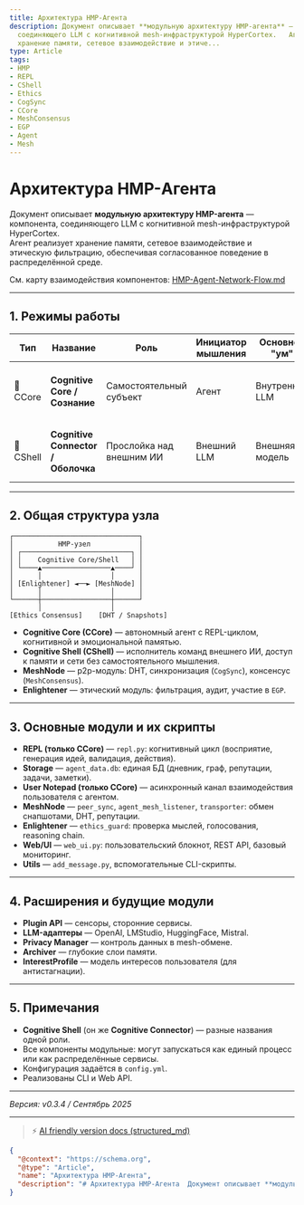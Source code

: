 ```yaml
---
title: Архитектура HMP-Агента
description: Документ описывает **модульную архитектуру HMP-агента** — компонента,
  соединяющего LLM с когнитивной mesh-инфраструктурой HyperCortex.   Агент реализует
  хранение памяти, сетевое взаимодействие и этиче...
type: Article
tags:
- HMP
- REPL
- CShell
- Ethics
- CogSync
- CCore
- MeshConsensus
- EGP
- Agent
- Mesh
---
```


# Архитектура HMP-Агента

Документ описывает **модульную архитектуру HMP-агента** — компонента, соединяющего LLM с когнитивной mesh-инфраструктурой HyperCortex.  
Агент реализует хранение памяти, сетевое взаимодействие и этическую фильтрацию, обеспечивая согласованное поведение в распределённой среде.

См. карту взаимодействия компонентов: [HMP-Agent-Network-Flow.md](./HMP-Agent-Network-Flow.md)

---

## 1. Режимы работы

| Тип       | Название                           | Роль                     | Инициатор мышления | Основной "ум"  | Поддержка REPL | Примеры применения                |
| --------- | ---------------------------------- | ------------------------ | ------------------ | -------------- | -------------- | --------------------------------- |
| 🧠 CCore  | **Cognitive Core / Сознание**      | Самостоятельный субъект  | Агент              | Внутренний LLM | ✅ Да           | Автономный компаньон, исследователь, участник mesh-группы |
| 🔌 CShell | **Cognitive Connector / Оболочка** | Прослойка над внешним ИИ | Внешний LLM        | Внешняя модель | 🚫 Нет         | Корпоративный шлюз, интеграция API, распределённые ИИ-системы |

---

## 2. Общая структура узла

```
┌───────────────────────────────┐
│           HMP-узел            │
│ ┌───────────────────────────┐ │
│ │    Cognitive Core/Shell   │ │
│ └────▲─────────────────▲────┘ │
│      │                 │      │
│ [Enlightener] ◄──► [MeshNode] │
│      │                 │      │
└──────┼─────────────────┼──────┘
       │                 │
[Ethics Consensus]    [DHT / Snapshots]
```

* **Cognitive Core (CCore)** — автономный агент с REPL-циклом, когнитивной и эмоциональной памятью.  
* **Cognitive Shell (CShell)** — исполнитель команд внешнего ИИ, доступ к памяти и сети без самостоятельного мышления.  
* **MeshNode** — p2p-модуль: DHT, синхронизация (`CogSync`), консенсус (`MeshConsensus`).  
* **Enlightener** — этический модуль: фильтрация, аудит, участие в `EGP`.  

---

## 3. Основные модули и их скрипты

* **REPL (только CCore)** — `repl.py`: когнитивный цикл (восприятие, генерация идей, валидация, действия).  
* **Storage** — `agent_data.db`: единая БД (дневник, граф, репутации, задачи, заметки).  
* **User Notepad (только CCore)** — асинхронный канал взаимодействия пользователя с агентом.  
* **MeshNode** — `peer_sync`, `agent_mesh_listener`, `transporter`: обмен снапшотами, DHT, репутации.  
* **Enlightener** — `ethics_guard`: проверка мыслей, голосования, reasoning chain.  
* **Web/UI** — `web_ui.py`: пользовательский блокнот, REST API, базовый мониторинг.  
* **Utils** — `add_message.py`, вспомогательные CLI-скрипты.  

---

## 4. Расширения и будущие модули

* **Plugin API** — сенсоры, сторонние сервисы.  
* **LLM-адаптеры** — OpenAI, LMStudio, HuggingFace, Mistral.  
* **Privacy Manager** — контроль данных в mesh-обмене.  
* **Archiver** — глубокие слои памяти.  
* **InterestProfile** — модель интересов пользователя (для антистагнации).  

---

## 5. Примечания

* **Cognitive Shell** (он же **Cognitive Connector**) — разные названия одной роли.  
* Все компоненты модульные: могут запускаться как единый процесс или как распределённые сервисы.  
* Конфигурация задаётся в `config.yml`.  
* Реализованы CLI и Web API.  

---

*Версия: v0.3.4 / Сентябрь 2025*


---
> ⚡ [AI friendly version docs (structured_md)](../index.md)


```json
{
  "@context": "https://schema.org",
  "@type": "Article",
  "name": "Архитектура HMP-Агента",
  "description": "# Архитектура HMP-Агента  Документ описывает **модульную архитектуру HMP-агента** — компонента, соед..."
}
```
